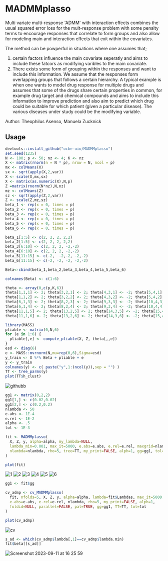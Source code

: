 # MADMMplasso

Multi variate multi-response 'ADMM' with interaction effects combines the usual squared error loss for the mult-response problem with some penalty terms  to encourage responses that correlate to form groups and also allow for modeling main and interaction effects that exit within the covariates.

The method can be powperful in situations where one assumes that;
1.	certain factors influence the main covariate seperatly and aims to include these fatcors as modifying varibles to the main covariate.
2.	There exists some form of grouping within the responses and want to include this information. We assume that the responses form overlapping groups that follows a certain hierarchy.
A typical example is when one wants to model drug response for multiple drugs and assumes that some of the drugs share certain properties in common, for example drug target and chemical compounds and aims to include this information to improve prediction and also aim to predict which drug could be suitable for which patient (given a particular disease). The various diseases under study could be the modifying variable.

Author: Theophilus Asenso, Manuela Zucknick


## Usage

```r
devtools::install_github("ocbe-uio/MADMMplasso")
set.seed(1235)
N <- 100; p <- 50; nz <- 4; K <- nz
X <- matrix(rnorm(n = N * p), nrow = N, ncol = p)
mx <- colMeans(X)
sx <- sqrt(apply(X,2,var))
X <- scale(X,mx,sx)
X <- matrix(as.numeric(X),N,p)
Z =matrix(rnorm(N*nz),N,nz)
mz <- colMeans(Z)
sz <- sqrt(apply(Z,2,var))
Z <- scale(Z,mz,sz)
beta_1 <- rep(x = 0, times = p)
beta_2 <- rep(x = 0, times = p)
beta_3 <- rep(x = 0, times = p)
beta_4 <- rep(x = 0, times = p)
beta_5 <- rep(x = 0, times = p)
beta_6 <- rep(x = 0, times = p)

beta_1[1:5] <- c(2, 2, 2, 2,2)
beta_2[1:5] <- c(2, 2, 2, 2,2)
beta_3[6:10] <- c(2, 2, 2, -2,-2)
beta_4[6:10] <- c(2, 2, 2, -2,-2)
beta_5[11:15] <- c(-2,  -2,-2, -2,-2)
beta_6[11:15] <- c(-2, -2, -2, -2,-2)

Beta<-cbind(beta_1,beta_2,beta_3,beta_4,beta_5,beta_6)

colnames(Beta) <- c(1:6)

theta <- array(0,c(p,K,6))
theta[1,1,1] <- 2; theta[3,2,1] <- 2; theta[4,3,1] <- -2; theta[5,4,1] <- -2;
theta[1,1,2] <- 2; theta[3,2,2] <- 2; theta[4,3,2] <- -2; theta[5,4,2] <- -2;
theta[6,1,3] <- 2; theta[8,2,3] <- 2; theta[9,3,3] <- -2; theta[10,4,3] <- -2;
theta[6,1,4] <- 2; theta[8,2,4] <- 2; theta[9,3,4] <- -2; theta[10,4,4] <- -2;
theta[11,1,5] <- 2; theta[13,2,5] <- 2; theta[14,3,5] <- -2; theta[15,4,5] <- -2;
theta[11,1,6] <- 2; theta[13,2,6] <- 2; theta[14,3,6] <- -2; theta[15,4,6] <- -2

library(MASS)
pliable <- matrix(0,N,6)
for (e in 1:6) {
  pliable[,e] <- compute_pliable(X, Z, theta[,,e])
}
esd <- diag(6)
e <- MASS::mvrnorm(N,mu=rep(0,6),Sigma=esd)
y_train <- X %*% Beta + pliable + e
y <- y_train
colnames(y) <- c( paste("y",1:(ncol(y)),sep = "") )
TT <- tree_parms(y)
plot(TT$h_clust)
```

![githubb](https://github.com/ocbe-uio/MADMMplasso/assets/85598983/1a843b46-7154-405c-8db6-cec5b7a0982d)

```r
gg1 <- matrix(0,2,2)
gg1[1,] <- c(0.02,0.02)
gg1[2,] <- c(0.2,0.2)
nlambda <- 50
e.abs <- 1E-4
e.rel <- 1E-2
alpha <- .5
tol <- 1E-3

fit <- MADMMplasso(
  X, Z, y, alpha=alpha, my_lambda=NULL,
  lambda_min=0.001, max_it=5000, e.abs=e.abs, e.rel=e.rel, maxgrid=nlambda,
  nlambda=nlambda, rho=5, tree=TT, my_print=FALSE, alph=1, gg=gg1, tol=tol
)

plot(fit)
```

![1](https://github.com/ocbe-uio/MADMMplasso/assets/85598983/b8841ba1-aac6-4539-9924-70c70accddd9)
![2](https://github.com/ocbe-uio/MADMMplasso/assets/85598983/c2e4bfcf-22c8-49a7-bf99-07ddb436437b)
![3](https://github.com/ocbe-uio/MADMMplasso/assets/85598983/b319ad79-71bf-4de2-9d9e-457f50393a1e)
![4](https://github.com/ocbe-uio/MADMMplasso/assets/85598983/34d8d6e1-c912-4654-a497-4bade67d5ee1)
![5](https://github.com/ocbe-uio/MADMMplasso/assets/85598983/fe375fff-51e2-4b49-9520-f7cbcaec6bbb)
![6](https://github.com/ocbe-uio/MADMMplasso/assets/85598983/c4c46d9b-3cd3-4c55-95d1-abbb59405422)

```r
gg1 <- fit$gg

cv_admp <- cv_MADMMplasso(
  fit, nfolds=5, X, Z, y, alpha=alpha, lambda=fit$Lambdas, max_it=5000,
  e.abs=e.abs, e.rel=e.rel, nlambda, rho=5, my_print=FALSE, alph=1,
  foldid=NULL, parallel=FALSE, pal=TRUE, gg=gg1, TT=TT, tol=tol
)

plot(cv_admp)
```

![cv](https://github.com/ocbe-uio/MADMMplasso/assets/85598983/0118f157-dd7a-4387-88f9-f0e18434d59d)

```r
s_ad <- which(cv_admp$lambda[,1]==cv_admp$lambda.min)
fit$beta[[s_ad]]
```

![Screenshot 2023-09-11 at 16 25 59](https://github.com/ocbe-uio/MADMMplasso/assets/85598983/f762b9e1-9212-43c7-a21c-b83a9a48662f)
